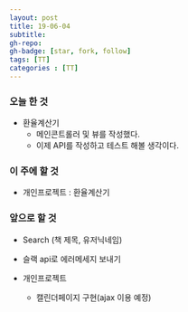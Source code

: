 ```yaml
---
layout: post
title: 19-06-04
subtitle: 
gh-repo: 
gh-badge: [star, fork, follow]
tags: [TT]
categories : [TT]
---
```


### 오늘 한 것 

- 환율계산기   
    - 메인콘트롤러 및 뷰를 작성했다.
    - 이제 API를 작성하고 테스트 해볼 생각이다.


### 이 주에 할 것
 -  개인프로젝트 : 환율계산기


### 앞으로 할 것

- Search (책 제목, 유저닉네임)
- 슬랙 api로 에러메세지 보내기

- 개인프로젝트
    - 캘린더페이지 구현(ajax 이용 예정)